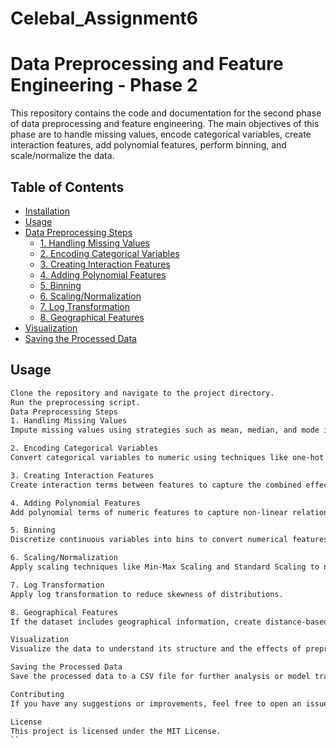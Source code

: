 # Celebal_Assignment6
# Data Preprocessing and Feature Engineering - Phase 2

This repository contains the code and documentation for the second phase of data preprocessing and feature engineering. The main objectives of this phase are to handle missing values, encode categorical variables, create interaction features, add polynomial features, perform binning, and scale/normalize the data.

## Table of Contents

- [Installation](#installation)
- [Usage](#usage)
- [Data Preprocessing Steps](#data-preprocessing-steps)
  - [1. Handling Missing Values](#1-handling-missing-values)
  - [2. Encoding Categorical Variables](#2-encoding-categorical-variables)
  - [3. Creating Interaction Features](#3-creating-interaction-features)
  - [4. Adding Polynomial Features](#4-adding-polynomial-features)
  - [5. Binning](#5-binning)
  - [6. Scaling/Normalization](#6-scalingnormalization)
  - [7. Log Transformation](#7-log-transformation)
  - [8. Geographical Features](#8-geographical-features)
- [Visualization](#visualization)
- [Saving the Processed Data](#saving-the-processed-data)

## Usage
```bash
Clone the repository and navigate to the project directory.
Run the preprocessing script.
Data Preprocessing Steps
1. Handling Missing Values
Impute missing values using strategies such as mean, median, and mode imputation.

2. Encoding Categorical Variables
Convert categorical variables to numeric using techniques like one-hot encoding and label encoding.

3. Creating Interaction Features
Create interaction terms between features to capture the combined effects of pairs of features.

4. Adding Polynomial Features
Add polynomial terms of numeric features to capture non-linear relationships.

5. Binning
Discretize continuous variables into bins to convert numerical features into categorical ones.

6. Scaling/Normalization
Apply scaling techniques like Min-Max Scaling and Standard Scaling to normalize the data.

7. Log Transformation
Apply log transformation to reduce skewness of distributions.

8. Geographical Features
If the dataset includes geographical information, create distance-based features or cluster-based features.

Visualization
Visualize the data to understand its structure and the effects of preprocessing steps.

Saving the Processed Data
Save the processed data to a CSV file for further analysis or model training.

Contributing
If you have any suggestions or improvements, feel free to open an issue or create a pull request.

License
This project is licensed under the MIT License.
``
